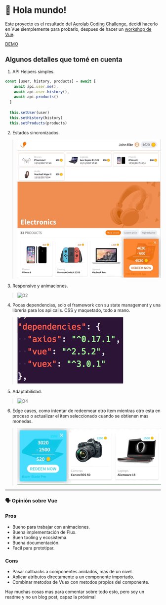 # 👋 Hola mundo!

Este proyecto es el resultado del [Aerolab Coding Challenge](https://aerolab.co/coding-challenge), decidí hacerlo en Vue siemplemente para probarlo, despues de hacer un [workshop de Vue](https://github.com/ianaya89/workshop-vuejs).

[DEMO](https://aerolavue-challenge.now.sh/)

## Algunos detalles que tomé en cuenta
1. API Helpers simples.
```js
const [user, history, products] = await [
    await api.user.me(),
    await api.user.history(),
    await api.products()
  ]

  this.setUser(user)
  this.setHistory(history)
  this.setProducts(products)
```

2. Estados sincronizados.
> ![01](./doc-files/sync.gif)

3. Responsive y animaciones.
> ![02](./doc-files/responsive.gif)

4. Pocas dependencias, solo el framework con su state management y una libreria para los api calls. CSS y maquetado, todo a mano.
> ![03](./doc-files/deps.png)

5. Adaptabilidad.
> ![04](./doc-files/adapt.gif)

6. Edge cases, como intentar de redeemear otro item mientras otro esta en proceso o actualizar el item seleccionado cuando se obtienen mas monedas.
> ![05](./doc-files/edge.gif)

___
### 🗣 Opinión sobre Vue

### Pros
* Bueno para trabajar con animaciones.
* Buena implementación de Flux.
* Buen tooling y ecosistema.
* Buena documentación.
* Facil para prototipar.

### Cons
* Pasar callbacks a componentes anidados, mas de un nivel.
* Aplicar atributos directamente a un componente importado.
* Combinar metodos de Vuex con metodos propios del componente.

Hay muchas cosas mas para comentar sobre todo esto, pero soy un readme y no un blog post, capaz la próxima!